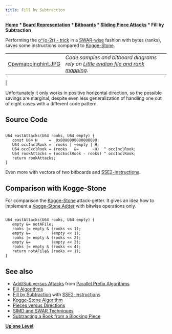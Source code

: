 ```yaml
---
title: Fill by Subtraction
---
```

**[Home](Home "Home") * [Board Representation](Board_Representation "Board Representation") * [Bitboards](Bitboards "Bitboards") * [Sliding Piece Attacks](Sliding_Piece_Attacks "Sliding Piece Attacks") * Fill by Subtraction**

Performing the [o^(o-2r) - trick](Subtracting_a_Rook_from_a_Blocking_Piece "Subtracting a Rook from a Blocking Piece")  in a [SWAR-wise](SIMD_and_SWAR_Techniques "SIMD and SWAR Techniques") fashion with bytes (ranks), saves some instructions compared to [Kogge-Stone](Kogge-Stone_Algorithm "Kogge-Stone Algorithm").

|  |  |
| --- | --- |
| [Cpwmappinghint.JPG](Square_Mapping_Considerations "Square Mapping Considerations")  | *Code samples and bitboard diagrams rely on [Little endian file and rank mapping](Square_Mapping_Considerations#LittleEndianRankFileMapping "Square Mapping Considerations")*.
|

Unfortunately it only works in positive horizontal direction, so the possible savings are marginal, despite even less generalization of handling one out of eight cases with a different code pattern.

## Source Code

```

U64 eastAttacks(U64 rooks, U64 empty) {
   const U64 H     =  0x8080808080808080;
   U64 occInclRook =  rooks | ~empty | H;
   U64 occExclRook = (rooks   &=      ~H)  ^ occInclRook;
   U64 rookAttacks = (occExclRook - rooks) ^ occInclRook;
   return rookAttacks;
}

```

Even more with vectors of two bitboards and [SSE2-instructions](SSE2#EastAttacks "SSE2").

## Comparison with Kogge-Stone

For comparison the [Kogge-Stone](Kogge-Stone_Algorithm "Kogge-Stone Algorithm") attack-getter. It gives an idea how to implement a [Kogge-Stone Adder](Parallel_Prefix_Algorithms#KoggeStoneAdder "Parallel Prefix Algorithms") with bitwise operations only.

```

U64 eastAttacks(U64 rooks, U64 empty) {
   empty &= notAFile;
   rooks |= empty & (rooks << 1);
   empty &=         (empty << 1);
   rooks |= empty & (rooks << 2);
   empty &=         (empty << 2);
   rooks |= empty & (rooks << 4);
   return notAFile& (rooks << 1);
}

```

## See also

- [Add/Sub versus Attacks](Parallel_Prefix_Algorithms#KoggeStoneAdder "Parallel Prefix Algorithms") from [Parallel Prefix Algorithms](Parallel_Prefix_Algorithms "Parallel Prefix Algorithms")
- [Fill Algorithms](Fill_Algorithms "Fill Algorithms")
- [Fill by Subtraction](SSE2#EastAttacks "SSE2") with [SSE2-instructions](SSE2 "SSE2")
- [Kogge-Stone Algorithm](Kogge-Stone_Algorithm "Kogge-Stone Algorithm")
- [Pieces versus Directions](Pieces_versus_Directions "Pieces versus Directions")
- [SIMD and SWAR Techniques](SIMD_and_SWAR_Techniques "SIMD and SWAR Techniques")
- [Subtracting a Rook from a Blocking Piece](Subtracting_a_Rook_from_a_Blocking_Piece "Subtracting a Rook from a Blocking Piece")

**[Up one Level](Sliding_Piece_Attacks "Sliding Piece Attacks")**

